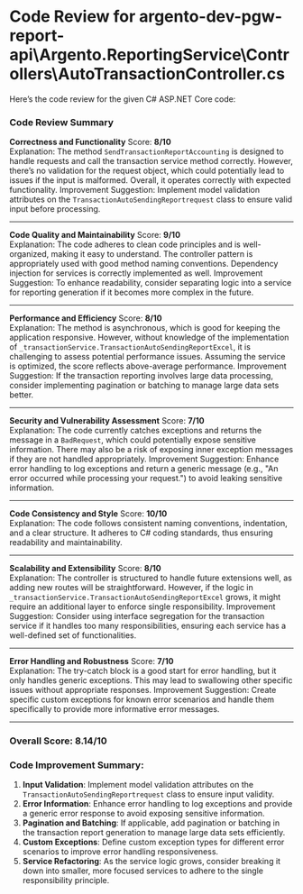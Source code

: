 # Code Review for argento-dev-pgw-report-api\Argento.ReportingService\Controllers\AutoTransactionController.cs

Here’s the code review for the given C# ASP.NET Core code:

### Code Review Summary

**Correctness and Functionality**
Score: **8/10**  
Explanation: The method `SendTransactionReportAccounting` is designed to handle requests and call the transaction service method correctly. However, there’s no validation for the request object, which could potentially lead to issues if the input is malformed. Overall, it operates correctly with expected functionality.
Improvement Suggestion: Implement model validation attributes on the `TransactionAutoSendingReportrequest` class to ensure valid input before processing.

---

**Code Quality and Maintainability**
Score: **9/10**  
Explanation: The code adheres to clean code principles and is well-organized, making it easy to understand. The controller pattern is appropriately used with good method naming conventions. Dependency injection for services is correctly implemented as well.
Improvement Suggestion: To enhance readability, consider separating logic into a service for reporting generation if it becomes more complex in the future.

---

**Performance and Efficiency**
Score: **8/10**  
Explanation: The method is asynchronous, which is good for keeping the application responsive. However, without knowledge of the implementation of `_transactionService.TransactionAutoSendingReportExcel`, it is challenging to assess potential performance issues. Assuming the service is optimized, the score reflects above-average performance.
Improvement Suggestion: If the transaction reporting involves large data processing, consider implementing pagination or batching to manage large data sets better.

---

**Security and Vulnerability Assessment**
Score: **7/10**  
Explanation: The code currently catches exceptions and returns the message in a `BadRequest`, which could potentially expose sensitive information. There may also be a risk of exposing inner exception messages if they are not handled appropriately.
Improvement Suggestion: Enhance error handling to log exceptions and return a generic message (e.g., "An error occurred while processing your request.") to avoid leaking sensitive information.

---

**Code Consistency and Style**
Score: **10/10**  
Explanation: The code follows consistent naming conventions, indentation, and a clear structure. It adheres to C# coding standards, thus ensuring readability and maintainability.

---

**Scalability and Extensibility**
Score: **8/10**  
Explanation: The controller is structured to handle future extensions well, as adding new routes will be straightforward. However, if the logic in `_transactionService.TransactionAutoSendingReportExcel` grows, it might require an additional layer to enforce single responsibility.
Improvement Suggestion: Consider using interface segregation for the transaction service if it handles too many responsibilities, ensuring each service has a well-defined set of functionalities.

---

**Error Handling and Robustness**
Score: **7/10**  
Explanation: The try-catch block is a good start for error handling, but it only handles generic exceptions. This may lead to swallowing other specific issues without appropriate responses. 
Improvement Suggestion: Create specific custom exceptions for known error scenarios and handle them specifically to provide more informative error messages.

---

### Overall Score: **8.14/10**

### Code Improvement Summary:
1. **Input Validation**: Implement model validation attributes on the `TransactionAutoSendingReportrequest` class to ensure input validity.
2. **Error Information**: Enhance error handling to log exceptions and provide a generic error response to avoid exposing sensitive information.
3. **Pagination and Batching**: If applicable, add pagination or batching in the transaction report generation to manage large data sets efficiently.
4. **Custom Exceptions**: Define custom exception types for different error scenarios to improve error handling responsiveness.
5. **Service Refactoring**: As the service logic grows, consider breaking it down into smaller, more focused services to adhere to the single responsibility principle.